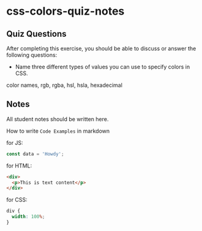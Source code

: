 # css-colors-quiz-notes

## Quiz Questions

After completing this exercise, you should be able to discuss or answer the following questions:

- Name three different types of values you can use to specify colors in CSS.

color names, rgb, rgba, hsl, hsla, hexadecimal

## Notes

All student notes should be written here.

How to write `Code Examples` in markdown

for JS:

```javascript
const data = 'Howdy';
```

for HTML:

```html
<div>
  <p>This is text content</p>
</div>
```

for CSS:

```css
div {
  width: 100%;
}
```
